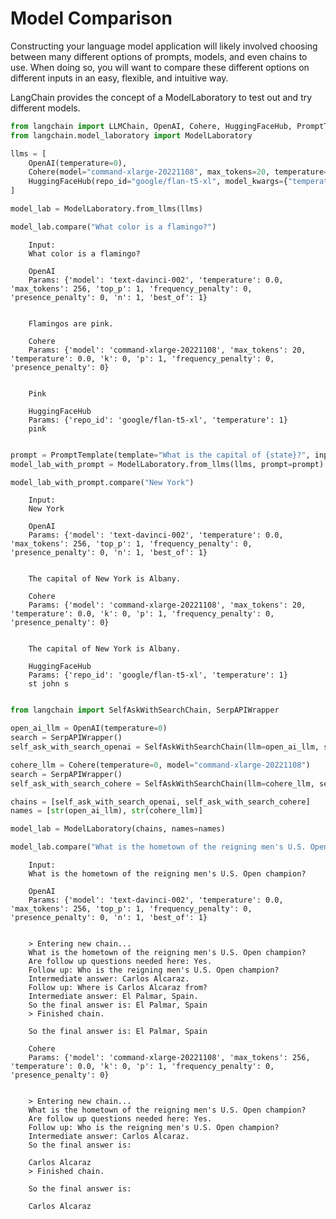 # Model Comparison

Constructing your language model application will likely involved choosing between many different options of prompts, models, and even chains to use. When doing so, you will want to compare these different options on different inputs in an easy, flexible, and intuitive way. 

LangChain provides the concept of a ModelLaboratory to test out and try different models.

<!-- WARNING: THIS FILE WAS AUTOGENERATED! DO NOT EDIT! Instead, edit the notebook w/the location & name as this file. -->


```python
from langchain import LLMChain, OpenAI, Cohere, HuggingFaceHub, PromptTemplate
from langchain.model_laboratory import ModelLaboratory
```


```python
llms = [
    OpenAI(temperature=0), 
    Cohere(model="command-xlarge-20221108", max_tokens=20, temperature=0), 
    HuggingFaceHub(repo_id="google/flan-t5-xl", model_kwargs={"temperature":1})
]
```


```python
model_lab = ModelLaboratory.from_llms(llms)
```


```python
model_lab.compare("What color is a flamingo?")
```

<CodeOutputBlock lang="python">

```
    Input:
    What color is a flamingo?
    
    OpenAI
    Params: {'model': 'text-davinci-002', 'temperature': 0.0, 'max_tokens': 256, 'top_p': 1, 'frequency_penalty': 0, 'presence_penalty': 0, 'n': 1, 'best_of': 1}
    
    
    Flamingos are pink.
    
    Cohere
    Params: {'model': 'command-xlarge-20221108', 'max_tokens': 20, 'temperature': 0.0, 'k': 0, 'p': 1, 'frequency_penalty': 0, 'presence_penalty': 0}
    
    
    Pink
    
    HuggingFaceHub
    Params: {'repo_id': 'google/flan-t5-xl', 'temperature': 1}
    pink
    
```

</CodeOutputBlock>


```python
prompt = PromptTemplate(template="What is the capital of {state}?", input_variables=["state"])
model_lab_with_prompt = ModelLaboratory.from_llms(llms, prompt=prompt)
```


```python
model_lab_with_prompt.compare("New York")
```

<CodeOutputBlock lang="python">

```
    Input:
    New York
    
    OpenAI
    Params: {'model': 'text-davinci-002', 'temperature': 0.0, 'max_tokens': 256, 'top_p': 1, 'frequency_penalty': 0, 'presence_penalty': 0, 'n': 1, 'best_of': 1}
    
    
    The capital of New York is Albany.
    
    Cohere
    Params: {'model': 'command-xlarge-20221108', 'max_tokens': 20, 'temperature': 0.0, 'k': 0, 'p': 1, 'frequency_penalty': 0, 'presence_penalty': 0}
    
    
    The capital of New York is Albany.
    
    HuggingFaceHub
    Params: {'repo_id': 'google/flan-t5-xl', 'temperature': 1}
    st john s
    
```

</CodeOutputBlock>


```python
from langchain import SelfAskWithSearchChain, SerpAPIWrapper

open_ai_llm = OpenAI(temperature=0)
search = SerpAPIWrapper()
self_ask_with_search_openai = SelfAskWithSearchChain(llm=open_ai_llm, search_chain=search, verbose=True)

cohere_llm = Cohere(temperature=0, model="command-xlarge-20221108")
search = SerpAPIWrapper()
self_ask_with_search_cohere = SelfAskWithSearchChain(llm=cohere_llm, search_chain=search, verbose=True)
```


```python
chains = [self_ask_with_search_openai, self_ask_with_search_cohere]
names = [str(open_ai_llm), str(cohere_llm)]
```


```python
model_lab = ModelLaboratory(chains, names=names)
```


```python
model_lab.compare("What is the hometown of the reigning men's U.S. Open champion?")
```

<CodeOutputBlock lang="python">

```
    Input:
    What is the hometown of the reigning men's U.S. Open champion?
    
    OpenAI
    Params: {'model': 'text-davinci-002', 'temperature': 0.0, 'max_tokens': 256, 'top_p': 1, 'frequency_penalty': 0, 'presence_penalty': 0, 'n': 1, 'best_of': 1}
    
    
    > Entering new chain...
    What is the hometown of the reigning men's U.S. Open champion?
    Are follow up questions needed here: Yes.
    Follow up: Who is the reigning men's U.S. Open champion?
    Intermediate answer: Carlos Alcaraz.
    Follow up: Where is Carlos Alcaraz from?
    Intermediate answer: El Palmar, Spain.
    So the final answer is: El Palmar, Spain
    > Finished chain.
    
    So the final answer is: El Palmar, Spain
    
    Cohere
    Params: {'model': 'command-xlarge-20221108', 'max_tokens': 256, 'temperature': 0.0, 'k': 0, 'p': 1, 'frequency_penalty': 0, 'presence_penalty': 0}
    
    
    > Entering new chain...
    What is the hometown of the reigning men's U.S. Open champion?
    Are follow up questions needed here: Yes.
    Follow up: Who is the reigning men's U.S. Open champion?
    Intermediate answer: Carlos Alcaraz.
    So the final answer is:
    
    Carlos Alcaraz
    > Finished chain.
    
    So the final answer is:
    
    Carlos Alcaraz
    
```

</CodeOutputBlock>
